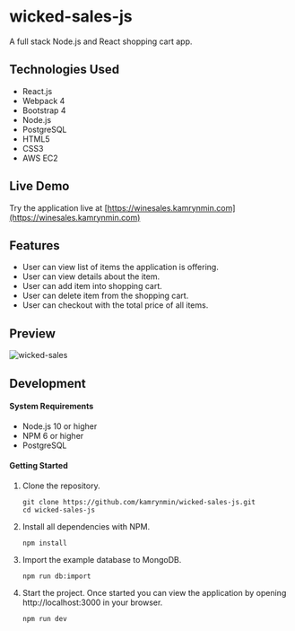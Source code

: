 # wicked-sales-js
A full stack Node.js and React shopping cart app.
## Technologies Used
- React.js
- Webpack 4
- Bootstrap 4
- Node.js
- PostgreSQL
- HTML5
- CSS3
- AWS EC2
## Live Demo
Try the application live at [https://winesales.kamrynmin.com](https://winesales.kamrynmin.com)
## Features
- User can view list of items the application is offering.
- User can view details about the item.
- User can add item into shopping cart.
- User can delete item from the shopping cart.
- User can checkout with the total price of all items.
## Preview
![wicked-sales](/server/public/images/preview2.png)
## Development
#### System Requirements
- Node.js 10 or higher
- NPM 6 or higher
- PostgreSQL
#### Getting Started
1. Clone the repository.

    ```shell
    git clone https://github.com/kamrynmin/wicked-sales-js.git
    cd wicked-sales-js
    ```

1. Install all dependencies with NPM.
    ```shell
    npm install
    ```
1. Import the example database to MongoDB.
    ```shell
    npm run db:import
    ```
1. Start the project. Once started you can view the application by opening http://localhost:3000 in your browser.
    ```shell
    npm run dev
    ```
